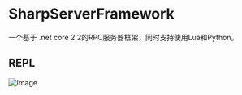 # SharpServerFramework
一个基于 .net core 2.2的RPC服务器框架，同时支持使用Lua和Python。

## REPL
![Image](https://github.com/basecodes/Sharp-ServerFramework/tree/master/Images/REPL.png)
